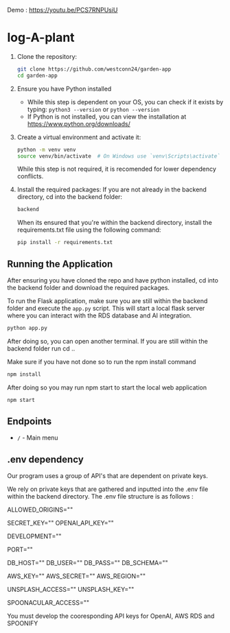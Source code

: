 Demo : https://youtu.be/PCS7RNPUsiU
# log-A-plant

1. Clone the repository:
    ```sh
    git clone https://github.com/westconn24/garden-app
    cd garden-app
    ```
2. Ensure you have Python installed
   - While this step is dependent on your OS, you can check if it exists by typing: ```python3 --version``` or ```python --version```
   - If Python is not installed, you can view the installation at <a>https://www.python.org/downloads/</a>

3. Create a virtual environment and activate it:
    ```sh
    python -m venv venv
    source venv/bin/activate  # On Windows use `venv\Scripts\activate`
    ```

    While this step is not required, it is recomended for lower dependency conflicts.
    
4. Install the required packages:
    If you are not already in the backend directory, cd into the backend folder:
    ```sh
    backend
    ```
    
    When its ensured that you're within the backend directory, install the requirements.txt file using the following command: 
    ```sh
    pip install -r requirements.txt
    ```

## Running the Application
After ensuring you have cloned the repo and have python installed, cd into the backend folder and download the required packages.

To run the Flask application, make sure you are still within the backend folder and execute the `app.py` script. This will start a local flask server where you can interact with the RDS database and AI integration.

```sh
python app.py
```

After doing so, you can open another terminal. If you are still within the backend folder run cd ..

Make sure if you have not done so to run the npm install command

```sh
npm install
```

After doing so you may run npm start to start the local web application

```sh
npm start
```



## Endpoints

- `/` - Main menu



## .env dependency

Our program uses a group of API's that are dependent on private keys.

We rely on private keys that are gathered and inputted into the .env file within the backend directory.
The .env file structure is as follows :

ALLOWED_ORIGINS=""

SECRET_KEY=""
OPENAI_API_KEY=""

DEVELOPMENT=""

PORT=""

DB_HOST=""
DB_USER=""
DB_PASS=""
DB_SCHEMA=""

AWS_KEY=""
AWS_SECRET=""
AWS_REGION=""

UNSPLASH_ACCESS=""
UNSPLASH_KEY=""

SPOONACULAR_ACCESS=""

You must develop the cooresponding API keys for OpenAI, AWS RDS and SPOONIFY

